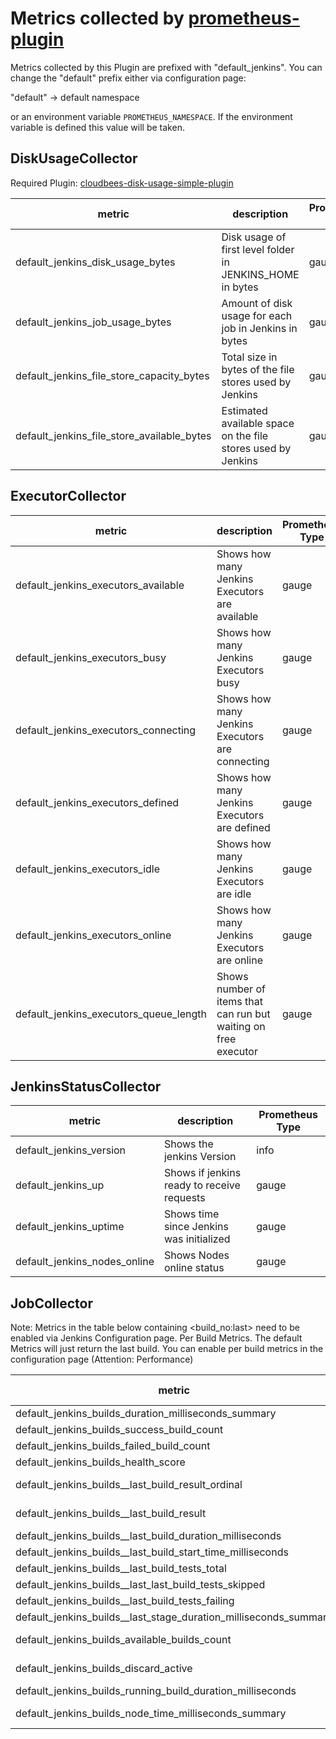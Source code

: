 # Metrics collected by [prometheus-plugin](../../README.md)

Metrics collected by this Plugin are prefixed with "default_jenkins". 
You can change the "default" prefix either via configuration page:

"default" -> default namespace

or an environment variable ```PROMETHEUS_NAMESPACE```. 
If the environment variable is defined this value will be taken.


## DiskUsageCollector

Required Plugin: 
[cloudbees-disk-usage-simple-plugin](https://github.com/jenkinsci/cloudbees-disk-usage-simple-plugin)

| metric                                     | description                                                  | Prometheus Type |
|--------------------------------------------|--------------------------------------------------------------|-----------------|
| default_jenkins_disk_usage_bytes           | Disk usage of first level folder in JENKINS_HOME in bytes    | gauge           |
| default_jenkins_job_usage_bytes            | Amount of disk usage for each job in Jenkins in bytes        | gauge           |
| default_jenkins_file_store_capacity_bytes  | Total size in bytes of the file stores used by Jenkins       | gauge           |
| default_jenkins_file_store_available_bytes | Estimated available space on the file stores used by Jenkins | gauge           |

## ExecutorCollector

| metric                                 | description                                                     | Prometheus Type |
|----------------------------------------|-----------------------------------------------------------------|-----------------|
| default_jenkins_executors_available    | Shows how many Jenkins Executors are available                  | gauge           |
| default_jenkins_executors_busy         | Shows how many Jenkins Executors busy                           | gauge           |
| default_jenkins_executors_connecting   | Shows how many Jenkins Executors are connecting                 | gauge           |
| default_jenkins_executors_defined      | Shows how many Jenkins Executors are defined                    | gauge           |
| default_jenkins_executors_idle         | Shows how many Jenkins Executors are idle                       | gauge           |
| default_jenkins_executors_online       | Shows how many Jenkins Executors are online                     | gauge           |
| default_jenkins_executors_queue_length | Shows number of items that can run but waiting on free executor | gauge           |

## JenkinsStatusCollector

| metric                       | description                                | Prometheus Type |
|------------------------------|--------------------------------------------|-----------------|
| default_jenkins_version      | Shows the jenkins Version                  | info            |
| default_jenkins_up           | Shows if jenkins ready to receive requests | gauge           |
| default_jenkins_uptime       | Shows time since Jenkins was initialized   | gauge           |
| default_jenkins_nodes_online | Shows Nodes online status                  | gauge           |

## JobCollector

Note: Metrics in the table below containing <buildname><build_no:last> need to be enabled via Jenkins Configuration page. Per Build Metrics. The default Metrics 
will just return the last build. You can enable per build metrics in the configuration page (Attention: Performance)

| metric                                                                      | description                                                                                            | Prometheus Type |
|-----------------------------------------------------------------------------|--------------------------------------------------------------------------------------------------------|-----------------|
| default_jenkins_builds_duration_milliseconds_summary                        | Summary of Jenkins build times in milliseconds by Job                                                  | summary         |
| default_jenkins_builds_success_build_count                                  | Successful build count                                                                                 | counter         |
| default_jenkins_builds_failed_build_count                                   | Failed build count                                                                                     | counter         |
| default_jenkins_builds_health_score                                         | Health score of a job                                                                                  | gauge           |
| default_jenkins_builds_<buildname>_last_build_result_ordinal                | Build status of a job (0=SUCCESS,1=UNSTABLE,2=FAILURE,3=NOT_BUILT,4=ABORTED)                           | gauge           |
| default_jenkins_builds_<buildname>_last_build_result                        | Build status of a job as a boolean value - 0 or 1. Where 0 is: SUCCESS,UNSTABLE and 1: all other States | gauge           |
| default_jenkins_builds_<buildname>_last_build_duration_milliseconds         | Build times in milliseconds of last build                                                              | gauge           |
| default_jenkins_builds_<buildname>_last_build_start_time_milliseconds       | Last build start timestamp in milliseconds                                                             | gauge           |
| default_jenkins_builds_<buildname>_last_build_tests_total                   | Number of total tests during the last build                                                            | gauge           |
| default_jenkins_builds_<buildname>_last_last_build_tests_skipped            | Number of skipped tests during the last build                                                          | gauge           |
| default_jenkins_builds_<buildname>_last_build_tests_failing                 | Number of failing tests during the last build                                                          | gauge           |
| default_jenkins_builds_<buildname>_last_stage_duration_milliseconds_summary | Summary of Jenkins build times by Job and Stage in the last build                                      | summary         |
| default_jenkins_builds_available_builds_count                               | Gauge which indicates how many builds are available for the given job                                  | gauge           |
| default_jenkins_builds_discard_active                                       | Gauge which indicates if the build discard feature is active for the job.                              | gauge           |
| default_jenkins_builds_running_build_duration_milliseconds                  | Gauge which indicates the runtime of the current build.                                                | gauge           |
| default_jenkins_builds_node_time_milliseconds_summary                      | Summary of Jenkins builds node allocated time in milliseconds by Job                                   | summary         |




